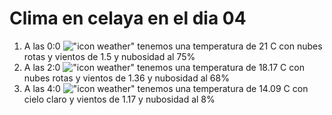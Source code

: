 # Clima en celaya en el dia 04

1. A las 0:0 !["icon weather"](http://openweathermap.org/img/w/04n.png) tenemos una temperatura de 21 C con nubes rotas y  vientos de 1.5 y nubosidad al 75%
1. A las 2:0 !["icon weather"](http://openweathermap.org/img/w/04n.png) tenemos una temperatura de 18.17 C con nubes rotas y  vientos de 1.36 y nubosidad al 68%
1. A las 4:0 !["icon weather"](http://openweathermap.org/img/w/02n.png) tenemos una temperatura de 14.09 C con cielo claro y  vientos de 1.17 y nubosidad al 8%

